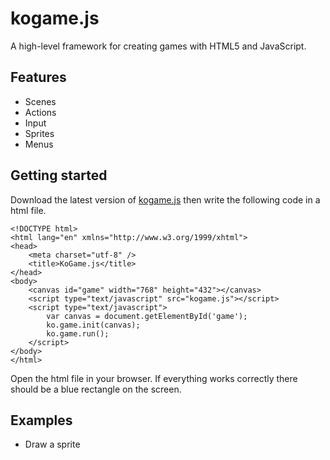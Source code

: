 kogame.js
=========
A high-level framework for creating games with HTML5 and JavaScript.

Features
--------
* Scenes
* Actions
* Input
* Sprites
* Menus

Getting started
---------------
Download the latest version of [kogame.js](https://github.com/kobingo/kogame.js/blob/master/kogame.js) 
then write the following code in a html file.

    <!DOCTYPE html>
    <html lang="en" xmlns="http://www.w3.org/1999/xhtml">
    <head>
        <meta charset="utf-8" />
        <title>KoGame.js</title>
    </head>
    <body>
        <canvas id="game" width="768" height="432"></canvas>
        <script type="text/javascript" src="kogame.js"></script>
        <script type="text/javascript">
            var canvas = document.getElementById('game');
            ko.game.init(canvas);
            ko.game.run();
        </script>
    </body>
    </html>

Open the html file in your browser. If everything works correctly there should be a blue rectangle on the screen.

Examples
--------
* Draw a sprite